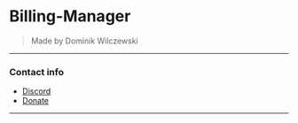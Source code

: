 # Billing-Manager

> Made by Dominik Wilczewski

---

### Contact info

- [Discord](https://discord.gg/hsMpeuw5qe)
- [Donate](https://tipply.pl/u/frezo)

---
